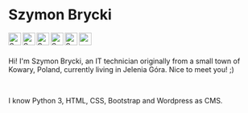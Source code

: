 # Szymon Brycki

<a href="https://www.linkedin.com/in/szymon-brycki-3bb90572/">
<img align="left" alt="Szymon Brycki Linkedin" width="25px" src="https://simpleicons.org/icons/linkedin.svg">
</a>

<a href="https://www.facebook.com/szymon.brycki">
<img align="left" alt="Szymon Brycki Facebook" width="25px" src="https://simpleicons.org/icons/facebook.svg">
</a>

<a href="https://twitter.com/SBrycki">
<img align="left" alt="Szymon Brycki Twitter" width="25px" src="https://simpleicons.org/icons/twitter.svg">
</a>

<a href="https://www.deviantart.com/kaworupl">
<img align = "left" alt="Szymon Brycki DeviantArt" width="25px" src="https://simpleicons.org/icons/deviantart.svg">
</a>
  
<a href="mailto:szymon.brycki@gmail.com">
<img align="left" alt="Szymon Brycki E-mail" width="25px" src="https://simpleicons.org/icons/gmail.svg">
</a>

<a href="#">
<img align="left" alt"Szymon Brycki Webpage" width="25px" src="https://simpleicons.org/icons/internetexplorer.svgg">
</a>

<br>
<br>

Hi! I'm Szymon Brycki, an IT technician originally from a small town of Kowary, Poland, currently living in Jelenia Góra. Nice to meet you! ;)

<br>

I know Python 3, HTML, CSS, Bootstrap and Wordpress as CMS.
